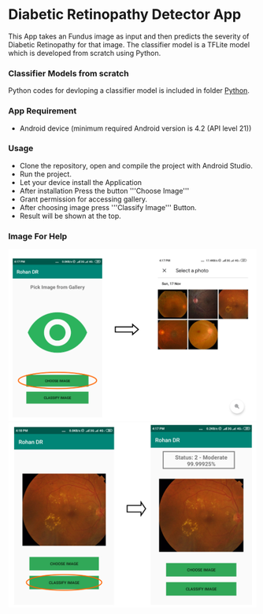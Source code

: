 # Diabetic Retinopathy Detector App
This App takes an Fundus image as input and then predicts the severity of Diabetic Retinopathy for that image.
The classifier model is a TFLite model which is developed from scratch using Python.


### Classifier Models from scratch
Python codes for devloping a classifier model is included in folder [Python](https://github.com/ArafatRohan93/Diabetic_Retinopathy/blob/master/Python/).

### App Requirement

* Android device (minimum required Android version is 4.2 (API level 21))

### Usage

* Clone the repository, open and compile the project with Android Studio.
* Run the project.
* Let your device install the Application
* After installation Press the button '''Choose Image'''
* Grant permission for accessing gallery.
* After choosing image press '''Classify Image''' Button.
* Result will be shown at the top.

### Image For Help
![](https://github.com/ArafatRohan93/Diabetic_Retinopathy/blob/master/1.png)
![](https://github.com/ArafatRohan93/Diabetic_Retinopathy/blob/master/2.png)

